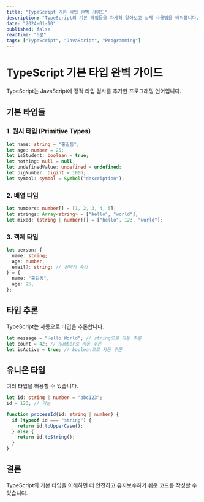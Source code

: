 ```yaml
---
title: "TypeScript 기본 타입 완벽 가이드"
description: "TypeScript의 기본 타입들을 자세히 알아보고 실제 사용법을 배워봅니다."
date: "2024-01-10"
published: false
readTime: "6분"
tags: ["TypeScript", "JavaScript", "Programming"]
---
```


# TypeScript 기본 타입 완벽 가이드

TypeScript는 JavaScript에 정적 타입 검사를 추가한 프로그래밍 언어입니다.

## 기본 타입들

### 1. 원시 타입 (Primitive Types)

```typescript
let name: string = "홍길동";
let age: number = 25;
let isStudent: boolean = true;
let nothing: null = null;
let undefinedValue: undefined = undefined;
let bigNumber: bigint = 100n;
let symbol: symbol = Symbol("description");
```

### 2. 배열 타입

```typescript
let numbers: number[] = [1, 2, 3, 4, 5];
let strings: Array<string> = ["hello", "world"];
let mixed: (string | number)[] = ["hello", 123, "world"];
```

### 3. 객체 타입

```typescript
let person: {
  name: string;
  age: number;
  email?: string; // 선택적 속성
} = {
  name: "홍길동",
  age: 25,
};
```

## 타입 추론

TypeScript는 자동으로 타입을 추론합니다.

```typescript
let message = "Hello World"; // string으로 자동 추론
let count = 42; // number로 자동 추론
let isActive = true; // boolean으로 자동 추론
```

## 유니온 타입

여러 타입을 허용할 수 있습니다.

```typescript
let id: string | number = "abc123";
id = 123; // 가능

function processId(id: string | number) {
  if (typeof id === "string") {
    return id.toUpperCase();
  } else {
    return id.toString();
  }
}
```

## 결론

TypeScript의 기본 타입을 이해하면 더 안전하고 유지보수하기 쉬운 코드를 작성할 수 있습니다.
